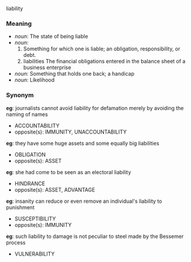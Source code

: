 liability
### Meaning
+ _noun_: The state of being liable
+ _noun_:
   1. Something for which one is liable; an obligation, responsibility, or debt.
   2. liabilities The financial obligations entered in the balance sheet of a business enterprise
+ _noun_: Something that holds one back; a handicap
+ _noun_: Likelihood

### Synonym

__eg__: journalists cannot avoid liability for defamation merely by avoiding the naming of names

+ ACCOUNTABILITY
+ opposite(s): IMMUNITY, UNACCOUNTABILITY

__eg__: they have some huge assets and some equally big liabilities

+ OBLIGATION
+ opposite(s): ASSET

__eg__: she had come to be seen as an electoral liability

+ HINDRANCE
+ opposite(s): ASSET, ADVANTAGE

__eg__: insanity can reduce or even remove an individual's liability to punishment

+ SUSCEPTIBILITY
+ opposite(s): IMMUNITY

__eg__: such liability to damage is not peculiar to steel made by the Bessemer process

+ VULNERABILITY


